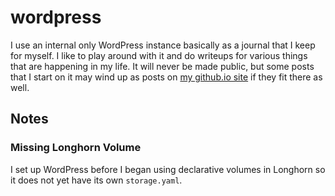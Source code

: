 # wordpress

I use an internal only WordPress instance basically as a journal that I keep for myself.  I like to play around with it and do writeups for various things that are happening in my life.  It will never be made public, but some posts that I start on it may wind up as posts on [my github.io site](jwschman.github.io) if they fit there as well.

## Notes

### Missing Longhorn Volume

I set up WordPress before I began using declarative volumes in Longhorn so it does not yet have its own `storage.yaml`.
